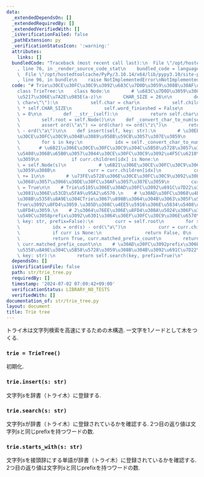 ```yaml
---
data:
  _extendedDependsOn: []
  _extendedRequiredBy: []
  _extendedVerifiedWith: []
  _isVerificationFailed: false
  _pathExtension: py
  _verificationStatusIcon: ':warning:'
  attributes:
    links: []
  bundledCode: "Traceback (most recent call last):\n  File \"/opt/hostedtoolcache/PyPy/3.10.14/x64/lib/pypy3.10/site-packages/onlinejudge_verify/documentation/build.py\"\
    , line 76, in _render_source_code_stat\n    bundled_code = language.bundle(\n\
    \  File \"/opt/hostedtoolcache/PyPy/3.10.14/x64/lib/pypy3.10/site-packages/onlinejudge_verify/languages/python.py\"\
    , line 96, in bundle\n    raise NotImplementedError\nNotImplementedError\n"
  code: "# Trie\u30CE\u30FC\u30C9\u3092\u683C\u7D0D\u3059\u308B\u30AF\u30E9\u30B9\n\
    class TrieTree:\n    class Node:\n        # \u683C\u7D0D\u3059\u308B\u6587\u5B57\
    \u5217\u306E\u7A2E\u985E(a-z)\n        CHAR_SIZE = 26\n\n        def __init__(self,\
    \ char=\"\"):\n            self.char = char\n            self.children = [None]\
    \ * self.CHAR_SIZE\n            self.word_finieshed = False\n            self.matched_prefix_count\
    \ = 0\n\n        def __str__(self):\n            return self.char\n\n    def __init__(self):\n\
    \        self.root = self.Node()\n\n    def _convert_char_to_num(self, char):\n\
    \        assert ord(\"a\") <= ord(char) <= ord(\"z\")\n        return ord(char)\
    \ - ord(\"a\")\n\n    def insert(self, key: str):\n        # \u30EB\u30FC\u30C8\
    \u30CE\u30FC\u30C9\u304B\u3089\u958B\u59CB\u3057\u307E\u3059\n        curr = self.root\n\
    \        for s in key:\n            idx = self._convert_char_to_num(s)\n     \
    \       # \u6B21\u306E\u30CE\u30FC\u30C9\u304C\u5B58\u5728\u3057\u306A\u3044\u5834\
    \u5408\u306B\u65B0\u3057\u3044\u30CE\u30FC\u30C9\u3092\u4F5C\u6210\u3057\u307E\
    \u3059\n            if curr.children[idx] is None:\n                curr.children[idx]\
    \ = self.Node(s)\n            # \u6B21\u306E\u30CE\u30FC\u30C9\u306B\u79FB\u52D5\
    \u3059\u308B\n            curr = curr.children[idx]\n            curr.matched_prefix_count\
    \ += 1\n\n        # \u73FE\u5728\u306E\u30CE\u30FC\u30C9\u3092\u30EA\u30FC\u30D5\
    \u3068\u3057\u3066\u30DE\u30FC\u30AF\u3057\u307E\u3059\n        curr.word_finieshed\
    \ = True\n\n    # Trie\u5185\u306E\u30AD\u30FC\u3092\u691C\u7D22\u3059\u308B\u305F\
    \u3081\u306E\u53CD\u5FA9\u95A2\u6570.\n    # \u30AD\u30FC\u3068\u4E00\u81F4\u3059\
    \u308B\u5358\u8A9E\u304CTrie\u3067\u898B\u3064\u304B\u3063\u305F\u5834\u5408\u306F\
    True\u3092\u8FD4\u3059.\u305D\u308C\u4EE5\u5916\u306E\u5834\u5408\u306F,False\u3092\
    \u8FD4\u3059.\n    # 2\u3064\u76EE\u306E\u8FD4\u308A\u5024\u306F\u30AD\u30FC\u3068\
    \u540C\u3058prefix\u3092\u6301\u3064\u30EF\u30FC\u30C9\u306E\u6570\n    def search(self,\
    \ key: str, prefix=False):\n        curr = self.root\n        for s in key:\n\
    \            idx = ord(s) - ord(\"a\")\n            curr = curr.children[idx]\n\
    \            if curr is None:\n                return False, 0\n        if prefix:\n\
    \            return True, curr.matched_prefix_count\n        return curr.word_finieshed,\
    \ curr.matched_prefix_count\n\n    # \u30AD\u30FC\u3092prefix\u306B\u6301\u3064\
    \u5358\u8A9E\u304C\u5B58\u5728\u3059\u308B\u304B\u3092\u691C\u7D22\n    def starts_with(self,\
    \ key: str):\n        return self.search(key, prefix=True)\n"
  dependsOn: []
  isVerificationFile: false
  path: str/trie_tree.py
  requiredBy: []
  timestamp: '2024-07-02 07:09:42+09:00'
  verificationStatus: LIBRARY_NO_TESTS
  verifiedWith: []
documentation_of: str/trie_tree.py
layout: document
title: Trie tree
---
```


トライ木は文字列検索を高速にするための木構造.
一文字を1ノードとして木をつくる.

### `trie = TrieTree()`

初期化.

### `trie.insert(s: str)`

文字列$s$を辞書（トライ木）に登録する.

### `trie.search(s: str)`

文字列$s$が辞書（トライ木）に登録されているかを確認する.
2つ目の返り値は文字列$s$と同じprefixを持つワードの数.

### `trie.starts_with(s: str)`

文字列$s$を接頭辞にする単語が辞書（トライ木）に登録されているかを確認する.
2つ目の返り値は文字列$s$と同じprefixを持つワードの数.